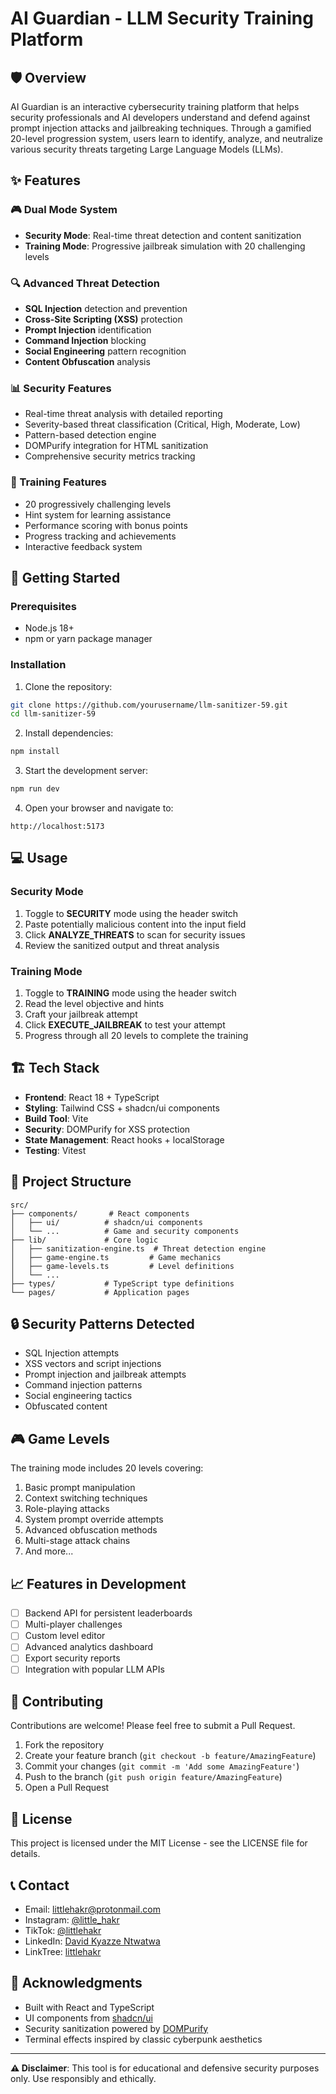 # AI Guardian - LLM Security Training Platform

## 🛡️ Overview

AI Guardian is an interactive cybersecurity training platform that helps security professionals and AI developers understand and defend against prompt injection attacks and jailbreaking techniques. Through a gamified 20-level progression system, users learn to identify, analyze, and neutralize various security threats targeting Large Language Models (LLMs).

## ✨ Features

### 🎮 Dual Mode System
- **Security Mode**: Real-time threat detection and content sanitization
- **Training Mode**: Progressive jailbreak simulation with 20 challenging levels

### 🔍 Advanced Threat Detection
- **SQL Injection** detection and prevention
- **Cross-Site Scripting (XSS)** protection
- **Prompt Injection** identification
- **Command Injection** blocking
- **Social Engineering** pattern recognition
- **Content Obfuscation** analysis

### 📊 Security Features
- Real-time threat analysis with detailed reporting
- Severity-based threat classification (Critical, High, Moderate, Low)
- Pattern-based detection engine
- DOMPurify integration for HTML sanitization
- Comprehensive security metrics tracking

### 🎯 Training Features
- 20 progressively challenging levels
- Hint system for learning assistance
- Performance scoring with bonus points
- Progress tracking and achievements
- Interactive feedback system

## 🚀 Getting Started

### Prerequisites
- Node.js 18+ 
- npm or yarn package manager

### Installation

1. Clone the repository:
```bash
git clone https://github.com/yourusername/llm-sanitizer-59.git
cd llm-sanitizer-59
```

2. Install dependencies:
```bash
npm install
```

3. Start the development server:
```bash
npm run dev
```

4. Open your browser and navigate to:
```
http://localhost:5173
```

## 💻 Usage

### Security Mode
1. Toggle to **SECURITY** mode using the header switch
2. Paste potentially malicious content into the input field
3. Click **ANALYZE_THREATS** to scan for security issues
4. Review the sanitized output and threat analysis

### Training Mode
1. Toggle to **TRAINING** mode using the header switch
2. Read the level objective and hints
3. Craft your jailbreak attempt
4. Click **EXECUTE_JAILBREAK** to test your attempt
5. Progress through all 20 levels to complete the training

## 🏗️ Tech Stack

- **Frontend**: React 18 + TypeScript
- **Styling**: Tailwind CSS + shadcn/ui components
- **Build Tool**: Vite
- **Security**: DOMPurify for XSS protection
- **State Management**: React hooks + localStorage
- **Testing**: Vitest

## 📂 Project Structure

```
src/
├── components/       # React components
│   ├── ui/          # shadcn/ui components
│   └── ...          # Game and security components
├── lib/             # Core logic
│   ├── sanitization-engine.ts  # Threat detection engine
│   ├── game-engine.ts         # Game mechanics
│   ├── game-levels.ts         # Level definitions
│   └── ...
├── types/           # TypeScript type definitions
└── pages/           # Application pages
```

## 🔒 Security Patterns Detected

- SQL Injection attempts
- XSS vectors and script injections
- Prompt injection and jailbreak attempts
- Command injection patterns
- Social engineering tactics
- Obfuscated content

## 🎮 Game Levels

The training mode includes 20 levels covering:
1. Basic prompt manipulation
2. Context switching techniques
3. Role-playing attacks
4. System prompt override attempts
5. Advanced obfuscation methods
6. Multi-stage attack chains
7. And more...

## 📈 Features in Development

- [ ] Backend API for persistent leaderboards
- [ ] Multi-player challenges
- [ ] Custom level editor
- [ ] Advanced analytics dashboard
- [ ] Export security reports
- [ ] Integration with popular LLM APIs

## 🤝 Contributing

Contributions are welcome! Please feel free to submit a Pull Request.

1. Fork the repository
2. Create your feature branch (`git checkout -b feature/AmazingFeature`)
3. Commit your changes (`git commit -m 'Add some AmazingFeature'`)
4. Push to the branch (`git push origin feature/AmazingFeature`)
5. Open a Pull Request

## 📄 License

This project is licensed under the MIT License - see the LICENSE file for details.

## 📞 Contact

- Email: littlehakr@protonmail.com
- Instagram: [@little_hakr](https://www.instagram.com/little_hakr/)
- TikTok: [@littlehakr](https://www.tiktok.com/@littlehakr)
- LinkedIn: [David Kyazze Ntwatwa](https://www.linkedin.com/in/david-kyazze-ntwatwa)
- LinkTree: [littlehakr](https://linktr.ee/littlehakr)

## 🙏 Acknowledgments

- Built with React and TypeScript
- UI components from [shadcn/ui](https://ui.shadcn.com/)
- Security sanitization powered by [DOMPurify](https://github.com/cure53/DOMPurify)
- Terminal effects inspired by classic cyberpunk aesthetics

---

**⚠️ Disclaimer**: This tool is for educational and defensive security purposes only. Use responsibly and ethically.
